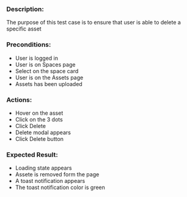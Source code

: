 ### Description:
The purpose of this test case is to ensure that user is able to delete a specific asset

### Preconditions:

- User is logged in
- User is on Spaces page
- Select on the space card
- User is on the Assets page
- Assets has been uploaded

### Actions:

- Hover on the asset
- Click on the 3 dots
- Click Delete
- Delete modal appears
- Click Delete button

### Expected Result:

- Loading state appears
- Assete is removed form the page
- A toast notification appears
- The toast notification color is green 

